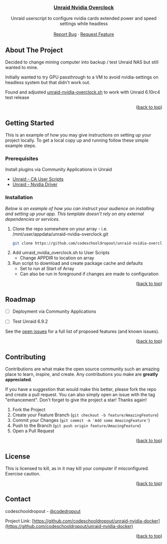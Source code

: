 <div align="center">
  <a href="https://github.com/codeschooldropout/unraid-nvidia-overclock">
    <h3 align="center">Unraid Nvidia Overclock</h3>
  </a>

  <p align="center">
    Unraid userscript to configure nvidia cards extended power and speed settings while headless
    <br />
    <br />
    <a href="https://github.com/codeschooldropout/unraid-nvidia-overclock/issues">Report Bug</a>
    ·
    <a href="https://github.com/codeschooldropout/unraid-nvidia-overclock/issues">Request Feature</a>
  </p>
</div>


<!-- ABOUT THE PROJECT -->
## About The Project

Decided to change mining computer into backup / test Unraid NAS but still wanted to mine.

Initially wanted to try GPU passthrough to a VM to avoid nvidia-settings on headless system but that didn't work out.

Found and adjusted [unraid-nvidia-overclock.sh](https://gist.github.com/gabrielsond/eea673568c17ff9a4b904cd0eb22760e) to work with Unraid 6.10rc4 test release

<p align="right">(<a href="#top">back to top</a>)</p>

<!-- GETTING STARTED -->
## Getting Started

This is an example of how you may give instructions on setting up your project locally.
To get a local copy up and running follow these simple example steps.

### Prerequisites

Install plugins via Community Applications in Unraid

* [Unraid - CA User Scripts](https://forums.unraid.net/topic/48286-plugin-ca-user-scripts/)
* [Unraid - Nvidia Driver](https://forums.unraid.net/topic/98978-plugin-nvidia-driver/)


### Installation

_Below is an example of how you can instruct your audience on installing and setting up your app. This template doesn't rely on any external dependencies or services._

1. Clone the repo somewhere on your array - i.e. /mnt/user/appdata/unraid-nvidia-overclock.git
   ```sh
   git clone https://github.com/codeschooldropout/unraid-nvidia-overclock.git
   ```
2. Add unraid_nvidia_overclock.sh to User Scripts
   * Change APPDIR to location on array
3. Run script to download and create package cache and defaults
   * Set to run at Start of Array
   * Can also be run in foreground if changes are made to configuration

<p align="right">(<a href="#top">back to top</a>)</p>


<!-- ROADMAP -->
## Roadmap

- [ ] Deployment via Community Applications
- [ ] Test Unraid 6.9.2


See the [open issues](https://github.com/codeschooldropout/unraid-nvidia-overclock/issues) for a full list of proposed features (and known issues).

<p align="right">(<a href="#top">back to top</a>)</p>



<!-- CONTRIBUTING -->
## Contributing

Contributions are what make the open source community such an amazing place to learn, inspire, and create. Any contributions you make are **greatly appreciated**.

If you have a suggestion that would make this better, please fork the repo and create a pull request. You can also simply open an issue with the tag "enhancement".
Don't forget to give the project a star! Thanks again!

1. Fork the Project
2. Create your Feature Branch (`git checkout -b feature/AmazingFeature`)
3. Commit your Changes (`git commit -m 'Add some AmazingFeature'`)
4. Push to the Branch (`git push origin feature/AmazingFeature`)
5. Open a Pull Request

<p align="right">(<a href="#top">back to top</a>)</p>


<!-- LICENSE -->
## License
This is licensed to kill, as in it may kill your computer if misconfigured. Exercise caution.


<p align="right">(<a href="#top">back to top</a>)</p>



<!-- CONTACT -->
## Contact

codeschooldropout - [@codedropout](https://twitter.com/codedropout)

Project Link: [https://github.com/codeschooldropout/unraid-nvidia-docker](https://github.com/codeschooldropout/unraid-nvidia-docker)

<p align="right">(<a href="#top">back to top</a>)</p>